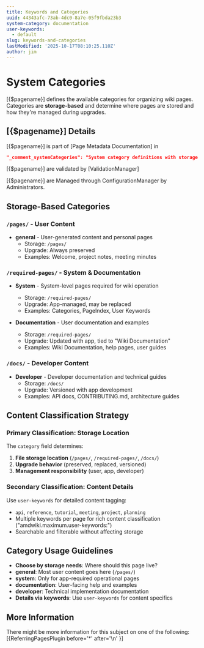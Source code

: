 ```yaml
---
title: Keywords and Categories
uuid: 44343afc-73ab-4dc0-8a7e-05f9fbda23b3
system-category: documentation
user-keywords:
  - default
slug: keywords-and-categories
lastModified: '2025-10-17T08:10:25.110Z'
author: jim
---
```

# System Categories

[{$pagename}] defines the available categories for organizing wiki pages. Categories are **storage-based** and determine where pages are stored and how they're managed during upgrades.

## [{$pagename}] Details
 [{$pagename}] is part of [Page Metadata Documentation]  in 
```json
"_comment_systemCategories": "System category definitions with storage location mapping",
```
[{$pagename}] are validated by [ValidationManager]

[{$pagename}] are Managed through ConfigurationManager by Administrators.

## Storage-Based Categories

### `/pages/` - User Content
* **general** - User-generated content and personal pages
  * Storage: `/pages/`
  * Upgrade: Always preserved
  * Examples: Welcome, project notes, meeting minutes

### `/required-pages/` - System & Documentation  
* **System** - System-level pages required for wiki operation
  * Storage: `/required-pages/`
  * Upgrade: App-managed, may be replaced
  * Examples: Categories, PageIndex, User Keywords

* **Documentation** - User documentation and examples  
  * Storage: `/required-pages/`
  * Upgrade: Updated with app, tied to "Wiki Documentation"
  * Examples: Wiki Documentation, help pages, user guides

### `/docs/` - Developer Content
* **Developer** - Developer documentation and technical guides
  * Storage: `/docs/`
  * Upgrade: Versioned with app development
  * Examples: API docs, CONTRIBUTING.md, architecture guides

## Content Classification Strategy

### Primary Classification: Storage Location
The `category` field determines:
1. **File storage location** (`/pages/`, `/required-pages/`, `/docs/`)
2. **Upgrade behavior** (preserved, replaced, versioned)
3. **Management responsibility** (user, app, developer)

### Secondary Classification: Content Details  
Use `user-keywords` for detailed content tagging:
* `api`, `reference`, `tutorial`, `meeting`, `project`, `planning`
* Multiple  keywords per page for rich content classification ("amdwiki.maximum.user-keywords:")
* Searchable and filterable without affecting storage

## Category Usage Guidelines

* **Choose by storage needs**: Where should this page live?
* **general**: Most user content goes here (`/pages/`)
* **system**: Only for app-required operational pages
* **documentation**: User-facing help and examples
* **developer**: Technical implementation documentation
* **Details via keywords**: Use `user-keywords` for content specifics

## More Information

There might be more information for this subject on one of the following:
[{ReferringPagesPlugin before='*' after='\n' }]
